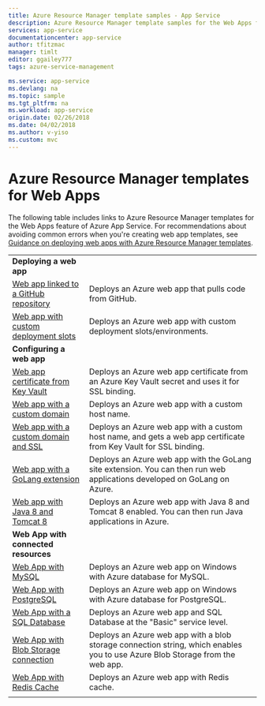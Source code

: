 ```yaml
---
title: Azure Resource Manager template samples - App Service 
description: Azure Resource Manager template samples for the Web Apps feature of App Service
services: app-service
documentationcenter: app-service
author: tfitzmac
manager: timlt
editor: ggailey777
tags: azure-service-management

ms.service: app-service
ms.devlang: na
ms.topic: sample
ms.tgt_pltfrm: na
ms.workload: app-service
origin.date: 02/26/2018
ms.date: 04/02/2018
ms.author: v-yiso
ms.custom: mvc
---
```

# Azure Resource Manager templates for Web Apps

The following table includes links to Azure Resource Manager templates for the Web Apps feature of Azure App Service. For recommendations about avoiding common errors when you're creating web app templates, see [Guidance on deploying web apps with Azure Resource Manager templates](web-sites-rm-template-guidance.md).

| | |
|-|-|
|**Deploying a web app**||
| [Web app linked to a GitHub repository](https://github.com/Azure/azure-quickstart-templates/tree/master/201-web-app-github-deploy)| Deploys an Azure web app that pulls code from GitHub. |
| [Web app with custom deployment slots](https://github.com/Azure/azure-quickstart-templates/tree/master/101-webapp-custom-deployment-slots)| Deploys an Azure web app with custom deployment slots/environments. |
|**Configuring a web app**||
| [Web app certificate from Key Vault](https://github.com/Azure/azure-quickstart-templates/tree/master/201-web-app-certificate-from-key-vault)| Deploys an Azure web app certificate from an Azure Key Vault secret and uses it for SSL binding. |
| [Web app with a custom domain](https://github.com/Azure/azure-quickstart-templates/tree/master/201-web-app-custom-domain)| Deploys an Azure web app with a custom host name. |
| [Web app with a custom domain and SSL](https://github.com/Azure/azure-quickstart-templates/tree/master/201-web-app-custom-domain-and-ssl)| Deploys an Azure web app with a custom host name, and gets a web app certificate from Key Vault for SSL binding. |
| [Web app with a GoLang extension](https://github.com/Azure/azure-quickstart-templates/tree/master/101-webapp-with-golang)| Deploys an Azure web app with the GoLang site extension. You can then run web applications developed on GoLang on Azure. |
| [Web app with Java 8 and Tomcat 8](https://github.com/Azure/azure-quickstart-templates/tree/master/201-web-app-java-tomcat)| Deploys an Azure web app with Java 8 and Tomcat 8 enabled. You can then run Java applications in Azure. |
|**Web App with connected resources**||
| [Web App with MySQL](https://github.com/Azure/azure-quickstart-templates/tree/master/101-webapp-managed-mysql)| Deploys an Azure web app on Windows with Azure database for MySQL. |
| [Web App with PostgreSQL](https://github.com/Azure/azure-quickstart-templates/tree/master/101-webapp-managed-postgresql)| Deploys an Azure web app on Windows with Azure database for PostgreSQL. |
| [Web App with a SQL Database](https://github.com/Azure/azure-quickstart-templates/tree/master/201-web-app-sql-database)| Deploys an Azure web app and SQL Database at the "Basic" service level. |
| [Web App with Blob Storage connection](https://github.com/Azure/azure-quickstart-templates/tree/master/201-web-app-blob-connection)| Deploys an Azure web app with a blob storage connection string, which enables you to use Azure Blob Storage from the web app. |
| [Web App with Redis Cache](https://github.com/Azure/azure-quickstart-templates/tree/master/201-web-app-with-redis-cache)| Deploys an Azure web app with Redis cache. |
| | |
